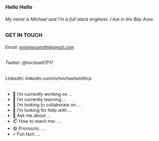 ### Hello Hello

###### My name is Michael and I'm a full stack engineer. I live in the Bay Area.

### GET IN TOUCH

  ###### Email: mijamessmith@gmail.com
  ###### Twitter: @michaelCP17
  ###### LinkedIn: linkedin.com/in/michaelsmithcp


- 🔭 I’m currently working on ...
- 🌱 I’m currently learning ...
- 👯 I’m looking to collaborate on ...
- 🤔 I’m looking for help with ...
- 💬 Ask me about ...
- 📫 How to reach me: ...
- 😄 Pronouns: ...
- ⚡ Fun fact: ...

